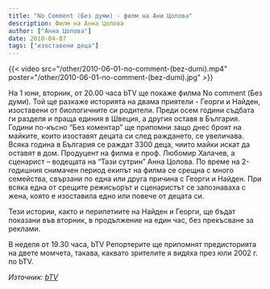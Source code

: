 ```yaml
---
title: "No Comment (Без думи) - филм на Ани Цолова"
description: Филм на Анна Цолова
author: ["Анна Цолова"]
date: 2010-04-07
tags: ["изоставени деца"]
---
```


{{< video src="/other/2010-06-01-no-comment-(bez-dumi).mp4" poster="/other/2010-06-01-no-comment-(bez-dumi).jpg" >}}

На 1 юни, вторник, от 20.00 часа bTV ще покаже филма No comment (Без думи). Той ще разкаже историята на двама приятели - Георги и Найден, изоставени от биологичните си родители. Преди осем години съдбата ги разделя и праща единия в Швеция, а другия оставя в България. Години по-късно “Без коментар” ще припомни защо днес броят на майките, които изоставят децата си след раждането, се увеличава. Всяка година в България се раждат 3300 деца, чиито майки искат да оставят в дом.
Продуцент на филма е проф. Любомир Халачев, а сценарист – водещата на “Тази сутрин” Анна Цолова. По време на 2-годишния снимачен период екипът на филма се срещна с много семейства, свързани по една или друга причина с Георги и Найден. При всяка една от срещите режисьорът и сценаристът се запознаваха с жена, която е изоставила едно или повече от децата си.

Тези истории, както и перипетиите на Найден и Георги, ще бъдат показани във вторник, в продължение на един час, без прекъсване за реклами.

В неделя от 19.30 часа, bTV Репортерите ще припомнят предисторията на двете момчета, такава, каквато зрителите я видяха през юли 2002 г. по bTV.

*Източник: [bTV](https://btvnovinite.bg/1235207248-No_Comment_(Bez_dumi).html)*
